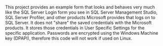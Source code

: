 This project provides an example form that looks and behaves very much like the SQL Server Login form you see in SQL Server Management Studio, SQL Server Profiler, and other products Microsoft provides that logs on to SQL Server.
It does not "share" the saved credentials with the Microsoft products.  It stores those credentials in User Specific Settings for the specific application.
Passwords are encrypted using the Windows Machine key (DPAPI), therefore this code will not work if used on Linux.
